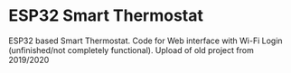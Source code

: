 # ESP32 Smart Thermostat
ESP32 based Smart Thermostat. Code for Web interface with Wi-Fi Login (unfinished/not completely functional). 
Upload of old project from 2019/2020
